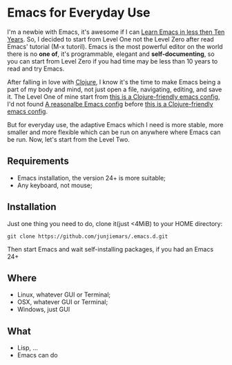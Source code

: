 Emacs for Everyday Use
=======
I'm a newbie with Emacs, it's awesome if I can [Learn Emacs in less then Ten Years](http://edward.oconnor.cx/2009/07/learn-emacs-in-ten-years). So, I decided to start from Level One not the Level Zero after read Emacs' tutorial (M-x tutoril). Emacs is the most powerful editor on the world there is no **one of**, it's programmable, elegant and **self-documenting**, so you can start from Level Zero if you had time may be less than 10 years to read and try Emacs.

After falling in love with [Clojure](http://clojure.org/), I know it's the time to make Emacs being a part of my body and mind, not just open a file, navigating, editing, and save it. The Level One of mine start from [this is a Clojure-friendly emacs config](https://github.com/flyingmachine/emacs-for-clojure), I'd not found [A reasonalbe Emacs config](https://github.com/purcell/emacs.d) before [this is a Clojure-friendly emacs config](https://github.com/flyingmachine/emacs-for-clojure). 

But for everyday use, the adaptive Emacs which I need is more stable, more smaller and more flexible which can be run on anywhere where Emacs can be run. Now, let's start from the Level Two.

## Requirements
* Emacs installation, the version 24+ is more suitable;
* Any keyboard, not mouse;

## Installation
Just one thing you need to do, clone it(just <4MiB) to your HOME directory:
```shell
git clone https://github.com/junjiemars/.emacs.d.git
```
Then start Emacs and wait self-installing packages, if you had an Emacs 24+ 

## Where
* Linux, whatever GUI or Terminal;
* OSX, whatever GUI or Terminal;
* Windows, just GUI

## What
* Lisp, ...
* Emacs can do

